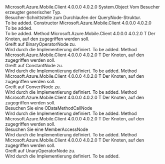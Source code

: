 <Type Name="QueryNodeVisitor&lt;T&gt;" FullName="Microsoft.WindowsAzure.MobileServices.Query.QueryNodeVisitor&lt;T&gt;">
  <TypeSignature Language="C#" Value="public abstract class QueryNodeVisitor&lt;T&gt;" />
  <TypeSignature Language="ILAsm" Value=".class public auto ansi abstract beforefieldinit QueryNodeVisitor`1&lt;T&gt; extends System.Object" />
  <TypeSignature Language="DocId" Value="T:Microsoft.WindowsAzure.MobileServices.Query.QueryNodeVisitor`1" />
  <TypeSignature Language="VB.NET" Value="Public MustInherit Class QueryNodeVisitor(Of T)" />
  <TypeSignature Language="F#" Value="type QueryNodeVisitor&lt;'T&gt; = class" />
  <AssemblyInfo>
    <AssemblyName>Microsoft.Azure.Mobile.Client</AssemblyName>
    <AssemblyVersion>4.0.0.0</AssemblyVersion>
    <AssemblyVersion>4.0.2.0</AssemblyVersion>
  </AssemblyInfo>
  <TypeParameters>
    <TypeParameter Name="T" />
  </TypeParameters>
  <Base>
    <BaseTypeName>System.Object</BaseTypeName>
  </Base>
  <Interfaces />
  <Docs>
    <typeparam name="T">Vom Besucher erzeugter generischer Typ.</typeparam>
    <summary>
            Besucher-Schnittstelle zum Durchlaufen der QueryNode-Struktur.
            </summary>
    <remarks>To be added.</remarks>
  </Docs>
  <Members>
    <Member MemberName=".ctor">
      <MemberSignature Language="C#" Value="protected QueryNodeVisitor ();" />
      <MemberSignature Language="ILAsm" Value=".method familyhidebysig specialname rtspecialname instance void .ctor() cil managed" />
      <MemberSignature Language="DocId" Value="M:Microsoft.WindowsAzure.MobileServices.Query.QueryNodeVisitor`1.#ctor" />
      <MemberSignature Language="VB.NET" Value="Protected Sub New ()" />
      <MemberType>Constructor</MemberType>
      <AssemblyInfo>
        <AssemblyName>Microsoft.Azure.Mobile.Client</AssemblyName>
        <AssemblyVersion>4.0.0.0</AssemblyVersion>
        <AssemblyVersion>4.0.2.0</AssemblyVersion>
      </AssemblyInfo>
      <Parameters />
      <Docs>
        <summary>To be added.</summary>
        <remarks>To be added.</remarks>
      </Docs>
    </Member>
    <Member MemberName="Visit">
      <MemberSignature Language="C#" Value="public virtual T Visit (Microsoft.WindowsAzure.MobileServices.Query.BinaryOperatorNode nodeIn);" />
      <MemberSignature Language="ILAsm" Value=".method public hidebysig newslot virtual instance !T Visit(class Microsoft.WindowsAzure.MobileServices.Query.BinaryOperatorNode nodeIn) cil managed" />
      <MemberSignature Language="DocId" Value="M:Microsoft.WindowsAzure.MobileServices.Query.QueryNodeVisitor`1.Visit(Microsoft.WindowsAzure.MobileServices.Query.BinaryOperatorNode)" />
      <MemberSignature Language="VB.NET" Value="Public Overridable Function Visit (nodeIn As BinaryOperatorNode) As T" />
      <MemberSignature Language="F#" Value="abstract member Visit : Microsoft.WindowsAzure.MobileServices.Query.BinaryOperatorNode -&gt; 'T&#xA;override this.Visit : Microsoft.WindowsAzure.MobileServices.Query.BinaryOperatorNode -&gt; 'T" Usage="queryNodeVisitor.Visit nodeIn" />
      <MemberType>Method</MemberType>
      <AssemblyInfo>
        <AssemblyName>Microsoft.Azure.Mobile.Client</AssemblyName>
        <AssemblyVersion>4.0.0.0</AssemblyVersion>
        <AssemblyVersion>4.0.2.0</AssemblyVersion>
      </AssemblyInfo>
      <ReturnValue>
        <ReturnType>T</ReturnType>
      </ReturnValue>
      <Parameters>
        <Parameter Name="nodeIn" Type="Microsoft.WindowsAzure.MobileServices.Query.BinaryOperatorNode" />
      </Parameters>
      <Docs>
        <param name="nodeIn">Der Knoten, auf den zugegriffen werden soll.</param>
        <summary>
            Greift auf BinaryOperatorNode zu.
            </summary>
        <returns>Wird durch die Implementierung definiert.</returns>
        <remarks>To be added.</remarks>
      </Docs>
    </Member>
    <Member MemberName="Visit">
      <MemberSignature Language="C#" Value="public virtual T Visit (Microsoft.WindowsAzure.MobileServices.Query.ConstantNode nodeIn);" />
      <MemberSignature Language="ILAsm" Value=".method public hidebysig newslot virtual instance !T Visit(class Microsoft.WindowsAzure.MobileServices.Query.ConstantNode nodeIn) cil managed" />
      <MemberSignature Language="DocId" Value="M:Microsoft.WindowsAzure.MobileServices.Query.QueryNodeVisitor`1.Visit(Microsoft.WindowsAzure.MobileServices.Query.ConstantNode)" />
      <MemberSignature Language="VB.NET" Value="Public Overridable Function Visit (nodeIn As ConstantNode) As T" />
      <MemberSignature Language="F#" Value="abstract member Visit : Microsoft.WindowsAzure.MobileServices.Query.ConstantNode -&gt; 'T&#xA;override this.Visit : Microsoft.WindowsAzure.MobileServices.Query.ConstantNode -&gt; 'T" Usage="queryNodeVisitor.Visit nodeIn" />
      <MemberType>Method</MemberType>
      <AssemblyInfo>
        <AssemblyName>Microsoft.Azure.Mobile.Client</AssemblyName>
        <AssemblyVersion>4.0.0.0</AssemblyVersion>
        <AssemblyVersion>4.0.2.0</AssemblyVersion>
      </AssemblyInfo>
      <ReturnValue>
        <ReturnType>T</ReturnType>
      </ReturnValue>
      <Parameters>
        <Parameter Name="nodeIn" Type="Microsoft.WindowsAzure.MobileServices.Query.ConstantNode" />
      </Parameters>
      <Docs>
        <param name="nodeIn">Der Knoten, auf den zugegriffen werden soll.</param>
        <summary>
            Greift auf ConstantNode zu.
            </summary>
        <returns>Wird durch die Implementierung definiert.</returns>
        <remarks>To be added.</remarks>
      </Docs>
    </Member>
    <Member MemberName="Visit">
      <MemberSignature Language="C#" Value="public virtual T Visit (Microsoft.WindowsAzure.MobileServices.Query.ConvertNode nodeIn);" />
      <MemberSignature Language="ILAsm" Value=".method public hidebysig newslot virtual instance !T Visit(class Microsoft.WindowsAzure.MobileServices.Query.ConvertNode nodeIn) cil managed" />
      <MemberSignature Language="DocId" Value="M:Microsoft.WindowsAzure.MobileServices.Query.QueryNodeVisitor`1.Visit(Microsoft.WindowsAzure.MobileServices.Query.ConvertNode)" />
      <MemberSignature Language="VB.NET" Value="Public Overridable Function Visit (nodeIn As ConvertNode) As T" />
      <MemberSignature Language="F#" Value="abstract member Visit : Microsoft.WindowsAzure.MobileServices.Query.ConvertNode -&gt; 'T&#xA;override this.Visit : Microsoft.WindowsAzure.MobileServices.Query.ConvertNode -&gt; 'T" Usage="queryNodeVisitor.Visit nodeIn" />
      <MemberType>Method</MemberType>
      <AssemblyInfo>
        <AssemblyName>Microsoft.Azure.Mobile.Client</AssemblyName>
        <AssemblyVersion>4.0.0.0</AssemblyVersion>
        <AssemblyVersion>4.0.2.0</AssemblyVersion>
      </AssemblyInfo>
      <ReturnValue>
        <ReturnType>T</ReturnType>
      </ReturnValue>
      <Parameters>
        <Parameter Name="nodeIn" Type="Microsoft.WindowsAzure.MobileServices.Query.ConvertNode" />
      </Parameters>
      <Docs>
        <param name="nodeIn">Der Knoten, auf den zugegriffen werden soll.</param>
        <summary>
            Greift auf ConvertNode zu.
            </summary>
        <returns>Wird durch die Implementierung definiert.</returns>
        <remarks>To be added.</remarks>
      </Docs>
    </Member>
    <Member MemberName="Visit">
      <MemberSignature Language="C#" Value="public virtual T Visit (Microsoft.WindowsAzure.MobileServices.Query.FunctionCallNode nodeIn);" />
      <MemberSignature Language="ILAsm" Value=".method public hidebysig newslot virtual instance !T Visit(class Microsoft.WindowsAzure.MobileServices.Query.FunctionCallNode nodeIn) cil managed" />
      <MemberSignature Language="DocId" Value="M:Microsoft.WindowsAzure.MobileServices.Query.QueryNodeVisitor`1.Visit(Microsoft.WindowsAzure.MobileServices.Query.FunctionCallNode)" />
      <MemberSignature Language="VB.NET" Value="Public Overridable Function Visit (nodeIn As FunctionCallNode) As T" />
      <MemberSignature Language="F#" Value="abstract member Visit : Microsoft.WindowsAzure.MobileServices.Query.FunctionCallNode -&gt; 'T&#xA;override this.Visit : Microsoft.WindowsAzure.MobileServices.Query.FunctionCallNode -&gt; 'T" Usage="queryNodeVisitor.Visit nodeIn" />
      <MemberType>Method</MemberType>
      <AssemblyInfo>
        <AssemblyName>Microsoft.Azure.Mobile.Client</AssemblyName>
        <AssemblyVersion>4.0.0.0</AssemblyVersion>
        <AssemblyVersion>4.0.2.0</AssemblyVersion>
      </AssemblyInfo>
      <ReturnValue>
        <ReturnType>T</ReturnType>
      </ReturnValue>
      <Parameters>
        <Parameter Name="nodeIn" Type="Microsoft.WindowsAzure.MobileServices.Query.FunctionCallNode" />
      </Parameters>
      <Docs>
        <param name="nodeIn">Der Knoten, auf den zugegriffen werden soll.</param>
        <summary>
            Besuchen Sie eine ODataMethodCallNode
            </summary>
        <returns>Wird durch die Implementierung definiert.</returns>
        <remarks>To be added.</remarks>
      </Docs>
    </Member>
    <Member MemberName="Visit">
      <MemberSignature Language="C#" Value="public virtual T Visit (Microsoft.WindowsAzure.MobileServices.Query.MemberAccessNode nodeIn);" />
      <MemberSignature Language="ILAsm" Value=".method public hidebysig newslot virtual instance !T Visit(class Microsoft.WindowsAzure.MobileServices.Query.MemberAccessNode nodeIn) cil managed" />
      <MemberSignature Language="DocId" Value="M:Microsoft.WindowsAzure.MobileServices.Query.QueryNodeVisitor`1.Visit(Microsoft.WindowsAzure.MobileServices.Query.MemberAccessNode)" />
      <MemberSignature Language="VB.NET" Value="Public Overridable Function Visit (nodeIn As MemberAccessNode) As T" />
      <MemberSignature Language="F#" Value="abstract member Visit : Microsoft.WindowsAzure.MobileServices.Query.MemberAccessNode -&gt; 'T&#xA;override this.Visit : Microsoft.WindowsAzure.MobileServices.Query.MemberAccessNode -&gt; 'T" Usage="queryNodeVisitor.Visit nodeIn" />
      <MemberType>Method</MemberType>
      <AssemblyInfo>
        <AssemblyName>Microsoft.Azure.Mobile.Client</AssemblyName>
        <AssemblyVersion>4.0.0.0</AssemblyVersion>
        <AssemblyVersion>4.0.2.0</AssemblyVersion>
      </AssemblyInfo>
      <ReturnValue>
        <ReturnType>T</ReturnType>
      </ReturnValue>
      <Parameters>
        <Parameter Name="nodeIn" Type="Microsoft.WindowsAzure.MobileServices.Query.MemberAccessNode" />
      </Parameters>
      <Docs>
        <param name="nodeIn">Der Knoten, auf den zugegriffen werden soll.</param>
        <summary>
            Besuchen Sie eine MemberAccessNode
            </summary>
        <returns>Wird durch die Implementierung definiert.</returns>
        <remarks>To be added.</remarks>
      </Docs>
    </Member>
    <Member MemberName="Visit">
      <MemberSignature Language="C#" Value="public virtual T Visit (Microsoft.WindowsAzure.MobileServices.Query.UnaryOperatorNode nodeIn);" />
      <MemberSignature Language="ILAsm" Value=".method public hidebysig newslot virtual instance !T Visit(class Microsoft.WindowsAzure.MobileServices.Query.UnaryOperatorNode nodeIn) cil managed" />
      <MemberSignature Language="DocId" Value="M:Microsoft.WindowsAzure.MobileServices.Query.QueryNodeVisitor`1.Visit(Microsoft.WindowsAzure.MobileServices.Query.UnaryOperatorNode)" />
      <MemberSignature Language="VB.NET" Value="Public Overridable Function Visit (nodeIn As UnaryOperatorNode) As T" />
      <MemberSignature Language="F#" Value="abstract member Visit : Microsoft.WindowsAzure.MobileServices.Query.UnaryOperatorNode -&gt; 'T&#xA;override this.Visit : Microsoft.WindowsAzure.MobileServices.Query.UnaryOperatorNode -&gt; 'T" Usage="queryNodeVisitor.Visit nodeIn" />
      <MemberType>Method</MemberType>
      <AssemblyInfo>
        <AssemblyName>Microsoft.Azure.Mobile.Client</AssemblyName>
        <AssemblyVersion>4.0.0.0</AssemblyVersion>
        <AssemblyVersion>4.0.2.0</AssemblyVersion>
      </AssemblyInfo>
      <ReturnValue>
        <ReturnType>T</ReturnType>
      </ReturnValue>
      <Parameters>
        <Parameter Name="nodeIn" Type="Microsoft.WindowsAzure.MobileServices.Query.UnaryOperatorNode" />
      </Parameters>
      <Docs>
        <param name="nodeIn">Der Knoten, auf den zugegriffen werden soll.</param>
        <summary>
            Greift auf UnaryOperatorNode zu.
            </summary>
        <returns>Wird durch die Implementierung definiert.</returns>
        <remarks>To be added.</remarks>
      </Docs>
    </Member>
  </Members>
</Type>